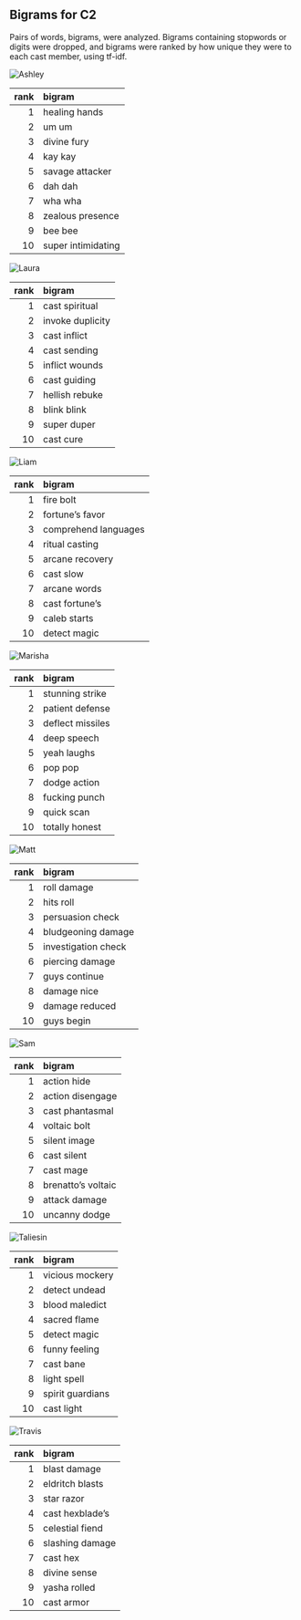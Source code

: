 
## Bigrams for C2

Pairs of words, bigrams, were analyzed. Bigrams containing stopwords or
digits were dropped, and bigrams were ranked by how unique they were to
each cast member, using tf-idf.

![Ashley](../plots/bigramClouds/C2/C2ASHLEY.png)

| rank | bigram             |
|-----:|:-------------------|
|    1 | healing hands      |
|    2 | um um              |
|    3 | divine fury        |
|    4 | kay kay            |
|    5 | savage attacker    |
|    6 | dah dah            |
|    7 | wha wha            |
|    8 | zealous presence   |
|    9 | bee bee            |
|   10 | super intimidating |

![Laura](../plots/bigramClouds/C2/C2LAURA.png)

| rank | bigram           |
|-----:|:-----------------|
|    1 | cast spiritual   |
|    2 | invoke duplicity |
|    3 | cast inflict     |
|    4 | cast sending     |
|    5 | inflict wounds   |
|    6 | cast guiding     |
|    7 | hellish rebuke   |
|    8 | blink blink      |
|    9 | super duper      |
|   10 | cast cure        |

![Liam](../plots/bigramClouds/C2/C2LIAM.png)

| rank | bigram               |
|-----:|:---------------------|
|    1 | fire bolt            |
|    2 | fortune’s favor      |
|    3 | comprehend languages |
|    4 | ritual casting       |
|    5 | arcane recovery      |
|    6 | cast slow            |
|    7 | arcane words         |
|    8 | cast fortune’s       |
|    9 | caleb starts         |
|   10 | detect magic         |

![Marisha](../plots/bigramClouds/C2/C2MARISHA.png)

| rank | bigram           |
|-----:|:-----------------|
|    1 | stunning strike  |
|    2 | patient defense  |
|    3 | deflect missiles |
|    4 | deep speech      |
|    5 | yeah laughs      |
|    6 | pop pop          |
|    7 | dodge action     |
|    8 | fucking punch    |
|    9 | quick scan       |
|   10 | totally honest   |

![Matt](../plots/bigramClouds/C2/C2MATT.png)

| rank | bigram              |
|-----:|:--------------------|
|    1 | roll damage         |
|    2 | hits roll           |
|    3 | persuasion check    |
|    4 | bludgeoning damage  |
|    5 | investigation check |
|    6 | piercing damage     |
|    7 | guys continue       |
|    8 | damage nice         |
|    9 | damage reduced      |
|   10 | guys begin          |

![Sam](../plots/bigramClouds/C2/C2SAM.png)

| rank | bigram             |
|-----:|:-------------------|
|    1 | action hide        |
|    2 | action disengage   |
|    3 | cast phantasmal    |
|    4 | voltaic bolt       |
|    5 | silent image       |
|    6 | cast silent        |
|    7 | cast mage          |
|    8 | brenatto’s voltaic |
|    9 | attack damage      |
|   10 | uncanny dodge      |

![Taliesin](../plots/bigramClouds/C2/C2TALIESIN.png)

| rank | bigram           |
|-----:|:-----------------|
|    1 | vicious mockery  |
|    2 | detect undead    |
|    3 | blood maledict   |
|    4 | sacred flame     |
|    5 | detect magic     |
|    6 | funny feeling    |
|    7 | cast bane        |
|    8 | light spell      |
|    9 | spirit guardians |
|   10 | cast light       |

![Travis](../plots/bigramClouds/C2/C2TRAVIS.png)

| rank | bigram          |
|-----:|:----------------|
|    1 | blast damage    |
|    2 | eldritch blasts |
|    3 | star razor      |
|    4 | cast hexblade’s |
|    5 | celestial fiend |
|    6 | slashing damage |
|    7 | cast hex        |
|    8 | divine sense    |
|    9 | yasha rolled    |
|   10 | cast armor      |
